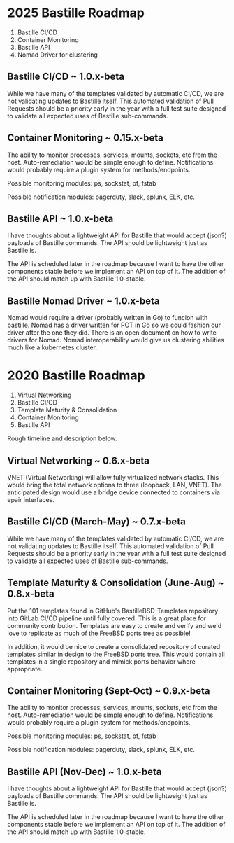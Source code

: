 2025 Bastille Roadmap
=====================

1. Bastille CI/CD
2. Container Monitoring
3. Bastille API
4. Nomad Driver for clustering

Bastille CI/CD ~ 1.0.x-beta
---------------------------------------
While we have many of the templates validated by automatic CI/CD, we are not
validating updates to Bastille itself. This automated validation of Pull
Requests should be a priority early in the year with a full test suite designed
to validate all expected uses of Bastille sub-commands.

Container Monitoring ~ 0.15.x-beta
--------------------------------------------
The ability to monitor processes, services, mounts, sockets, etc from the host.
Auto-remediation would be simple enough to define. Notifications would probably
require a plugin system for methods/endpoints.

Possible monitoring modules: ps, sockstat, pf, fstab

Possible notification modules: pagerduty, slack, splunk, ELK, etc.

Bastille API ~ 1.0.x-beta
-----------------------------------
I have thoughts about a lightweight API for Bastille that would accept (json?)
payloads of Bastille commands. The API should be lightweight just as Bastille
is.

The API is scheduled later in the roadmap because I want to have the other
components stable before we implement an API on top of it. The addition of the
API should match up with Bastille 1.0-stable.

Bastille Nomad Driver ~ 1.0.x-beta
--------------------------------------

Nomad would require a driver (probably written in Go) to funcion with bastille.
Nomad has a driver written for POT in Go so we could fashion our driver after 
the one they did.  There is an open document on how to write drivers for Nomad.
Nomad interoperability would give us clustering abilities much like a 
kubernetes cluster.



2020 Bastille Roadmap
=====================

1. Virtual Networking
1. Bastille CI/CD
1. Template Maturity & Consolidation
1. Container Monitoring
1. Bastille API

Rough timeline and description below.

Virtual Networking ~ 0.6.x-beta
-----------------------------------------
VNET (Virtual Networking) will allow fully virtualized network stacks. This
would bring the total network options to three (loopback, LAN, VNET). The
anticipated design would use a bridge device connected to containers via epair
interfaces.

Bastille CI/CD (March-May) ~ 0.7.x-beta
---------------------------------------
While we have many of the templates validated by automatic CI/CD, we are not
validating updates to Bastille itself. This automated validation of Pull
Requests should be a priority early in the year with a full test suite designed
to validate all expected uses of Bastille sub-commands.

Template Maturity & Consolidation (June-Aug) ~ 0.8.x-beta
---------------------------------------------------------
Put the 101 templates found in GitHub's BastilleBSD-Templates repository into
GitLab CI/CD pipeline until fully covered. This is a great place for community
contribution. Templates are easy to create and verify and we'd love to
replicate as much of the FreeBSD ports tree as possible!

In addition, it would be nice to create a consolidated repository of curated
templates similar in design to the FreeBSD ports tree. This would contain all
templates in a single repository and mimick ports behavior where appropriate.

Container Monitoring (Sept-Oct) ~ 0.9.x-beta
--------------------------------------------
The ability to monitor processes, services, mounts, sockets, etc from the host.
Auto-remediation would be simple enough to define. Notifications would probably
require a plugin system for methods/endpoints.

Possible monitoring modules: ps, sockstat, pf, fstab

Possible notification modules: pagerduty, slack, splunk, ELK, etc.

Bastille API (Nov-Dec) ~ 1.0.x-beta
-----------------------------------
I have thoughts about a lightweight API for Bastille that would accept (json?)
payloads of Bastille commands. The API should be lightweight just as Bastille
is.

The API is scheduled later in the roadmap because I want to have the other
components stable before we implement an API on top of it. The addition of the
API should match up with Bastille 1.0-stable.
